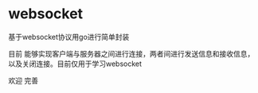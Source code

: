 # websocket
基于websocket协议用go进行简单封装

目前 能够实现客户端与服务器之间进行连接，两者间进行发送信息和接收信息，以及关闭连接。目前仅用于学习websocket

欢迎 完善
